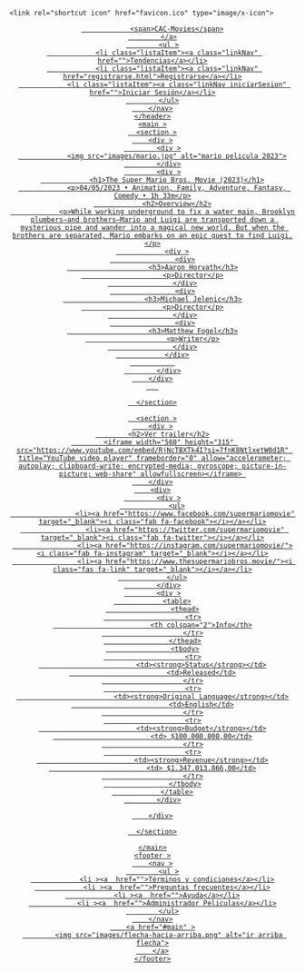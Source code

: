 <!DOCTYPE html>
<html lang="es">
<head>
    <meta charset="UTF-8">
    <meta name="viewport" content="width=device-width, initial-scale=1.0">
    <title>Detalle | CAC-MOVIES</title>
   
    <link rel="shortcut icon" href="favicon.ico" type="image/x-icon">
</head>
<body>
    <header id="main">
        <nav >
            <a href="../index.html">
              
                <span>CAC-Movies</span>
            </a>
            <ul >
                <li class="listaItem"><a class="linkNav" href="">Tendencias</a></li>
                <li class="listaItem"><a class="linkNav" href="registrarse.html">Registrarse</a></li>
                <li class="listaItem"><a class="linkNav iniciarSesion" href="">Iniciar Sesión</a></li>
            </ul>
        </nav>
    </header>
    <main >
      <section >
        <div >
            <div >
                <img src="images/mario.jpg" alt="mario pelicula 2023">
            </div>
            <div >
                <h1>The Super Mario Bros. Movie (2023)</h1>
                <p>04/05/2023 • Animation, Family, Adventure, Fantasy, Comedy • 1h 33m</p>
                <h2>Overview</h2>
                <p>While working underground to fix a water main, Brooklyn plumbers—and brothers—Mario and Luigi are transported down a mysterious pipe and wander into a magical new world. But when the brothers are separated, Mario embarks on an epic quest to find Luigi.</p>
                <div >
                    <div>
                        <h3>Aaron Horvath</h3>
                        <p>Director</p>
                    </div>
                    <div>
                        <h3>Michael Jelenic</h3>
                        <p>Director</p>
                    </div>
                    <div>
                        <h3>Matthew Fogel</h3>
                        <p>Writer</p>
                    </div>
                </div>
               
            </div>
        </div>
       

      </section>

      <section >
        <div >
            <h2>Ver trailer</h2>
            <iframe width="560" height="315" src="https://www.youtube.com/embed/RjNcTBXTk4I?si=7fnK8NtlxetW0d1R" title="YouTube video player" frameborder="0" allow="accelerometer; autoplay; clipboard-write; encrypted-media; gyroscope; picture-in-picture; web-share" allowfullscreen></iframe> 
        </div>
        <div>
            <div >
                <ul>
                    <li><a href="https://www.facebook.com/supermariomovie" target="_blank"><i class="fab fa-facebook"></i></a></li>
                    <li><a href="https://twitter.com/supermariomovie" target="_blank"><i class="fab fa-twitter"></i></a></li>
                    <li><a href="https://instagram.com/supermariomovie/"><i class="fab fa-instagram" target="_blank"></i></a></li>
                    <li><a href="https://www.thesupermariobros.movie/"><i class="fas fa-link" target="_blank"></i></a></li>
                </ul>
            </div>
            <div >
                <table>
                    <thead>
                        <tr>
                            <th colspan="2">Info</th>
                        </tr>
                    </thead>
                    <tbody>
                        <tr>
                            <td><strong>Status</strong></td>
                            <td>Released</td>
                        </tr>
                        <tr>
                            <td><strong>Original Language</strong></td>
                            <td>English</td>
                        </tr>
                        <tr>
                            <td><strong>Budget</strong></td>
                            <td> $100.000.000,00</td>
                        </tr>
                        <tr>
                            <td><strong>Revenue</strong></td>
                            <td> $1.347.013.866,00</td>
                        </tr>
                    </tbody>
                </table>
            </div>

        </div>

      </section>

    </main>
    <footer >
        <nav >
            <ul >
                <li ><a  href="">Términos y condiciones</a></li>
                <li ><a  href="">Preguntas frecuentes</a></li>
                <li ><a  href="">Ayuda</a></li>
                <li ><a  href="">Administrador Peliculas</a></li>
            </ul>
        </nav>
        <a href="#main" >
            <img src="images/flecha-hacia-arriba.png" alt="ir arriba flecha">
        </a>
    </footer>
</body>
</html>
